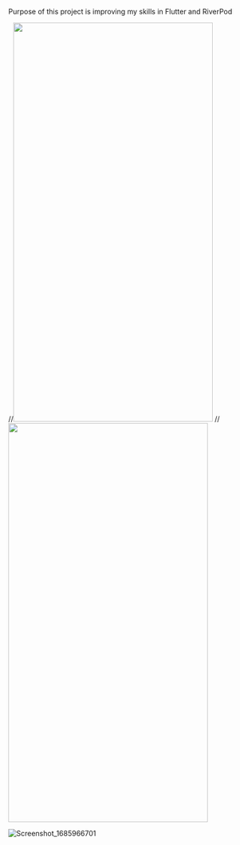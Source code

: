 Purpose of this project is improving my skills in Flutter and RiverPod

//<img src="https://user-images.githubusercontent.com/74725559/214351760-b3235fad-5c19-4c4e-8cdd-737ba9e89660.png" width="400" height="800">
//<img src="https://user-images.githubusercontent.com/74725559/214353179-b6e97f11-20e9-4237-9393-479a4c48b205.png" width="400" height="800">


![Screenshot_1685966701](https://github.com/berkebalci/RiverPod_Practice/assets/74725559/86474ce3-4194-49f5-8b66-e586dec35401)

